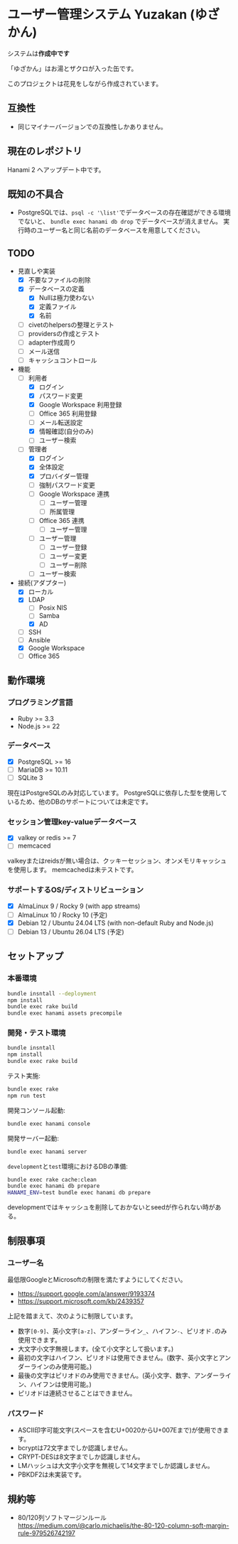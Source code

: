 # ユーザー管理システム Yuzakan (ゆざかん)

システムは**作成中です**

「ゆざかん」はお湯とザクロが入った缶です。

このプロジェクトは花見をしながら作成されています。

## 互換性

* 同じマイナーバージョンでの互換性しかありません。

## 現在のレポジトリ

Hanami 2 へアップデート中です。

## 既知の不具合

* PostgreSQLでは、`psql -c '\list'`でデータベースの存在確認ができる環境でないと、
    `bundle exec hanami db drop` でデータベースが消えません。
    実行時のユーザー名と同じ名前のデータベースを用意してください。

## TODO

* 見直しや実装
    * [x] 不要なファイルの削除
    * [x] データベースの定義
        * [x] Nullは極力使わない
        * [x] 定義ファイル
        * [x] 名前
    * [ ] civetのhelpersの整理とテスト
    * [ ] providersの作成とテスト
    * [ ] adapter作成周り
    * [ ] メール送信
    * [ ] キャッシュコントロール
* 機能
    * [ ] 利用者
        * [x] ログイン
        * [x] パスワード変更
        * [x] Google Workspace 利用登録
        * [ ] Office 365 利用登録
        * [ ] メール転送設定
        * [x] 情報確認(自分のみ)
        * [ ] ユーザー検索
    * [ ] 管理者
        * [x] ログイン
        * [x] 全体設定
        * [x] プロバイダー管理
        * [ ] 強制パスワード変更
        * [ ] Google Workspace 連携
            * [ ] ユーザー管理
            * [ ] 所属管理
        * [ ] Office 365 連携
            * [ ] ユーザー管理
        * [ ] ユーザー管理
            * [ ] ユーザー登録
            * [ ] ユーザー変更
            * [ ] ユーザー削除
        * [ ] ユーザー検索
* 接続(アダプター)
    * [x] ローカル
    * [x] LDAP
        * [ ] Posix NIS
        * [ ] Samba
        * [x] AD
    * [ ] SSH
    * [ ] Ansible
    * [x] Google Workspace
    * [ ] Office 365

## 動作環境

### プログラミング言語

* Ruby >= 3.3
* Node.js >= 22

### データベース

* [x] PostgreSQL >= 16
* [ ] MariaDB >= 10.11
* [ ] SQLite 3

現在はPostgreSQLのみ対応しています。
PostgreSQLに依存した型を使用しているため、他のDBのサポートについては未定です。

### セッション管理key-valueデータベース

* [x] valkey or redis >= 7
* [ ] memcaced

valkeyまたはreidsが無い場合は、クッキーセッション、オンメモリキャッシュを使用します。
memcachedは未テストです。

### サポートするOS/ディストリビューション

* [x] AlmaLinux 9 / Rocky 9 (with app streams)
* [ ] AlmaLinux 10 / Rocky 10 (予定)
* [x] Debian 12 / Ubuntu 24.04 LTS (with non-default Ruby and Node.js)
* [ ] Debian 13 / Ubuntu 26.04 LTS (予定)

## セットアップ

### 本番環境

```sh
bundle insntall --deployment
npm install
bundle exec rake build
bundle exec hanami assets precompile
```

### 開発・テスト環境

```sh
bundle insntall
npm install
bundle exec rake build
```

テスト実施:

```sh
bundle exec rake
npm run test
```

開発コンソール起動:

```sh
bundle exec hanami console
```

開発サーバー起動:

```sh
bundle exec hanami server
```

`development`と`test`環境におけるDBの準備:

```sh
bundle exec rake cache:clean
bundle exec hanami db prepare
HANAMI_ENV=test bundle exec hanami db prepare
```

developmentではキャッシュを削除しておかないとseedが作られない時がある。

## 制限事項

### ユーザー名

最低限GoogleとMicrosoftの制限を満たすようにしてください。

* <https://support.google.com/a/answer/9193374>
* <https://support.microsoft.com/kb/2439357>

上記を踏まえて、次のように制限しています。

* 数字`[0-9]`、英小文字`[a-z]`、アンダーライン`_`、ハイフン`-`、ピリオド`.`のみ使用できます。
* 大文字小文字無視します。(全て小文字として扱います。)
* 最初の文字はハイフン、ピリオドは使用できません。(数字、英小文字とアンダーラインのみ使用可能。)
* 最後の文字はピリオドのみ使用できません。(英小文字、数字、アンダーライン、ハイフンは使用可能。)
* ピリオドは連続させることはできません。

### パスワード

* ASCII印字可能文字(スペースを含むU+0020からU+007Eまで)が使用できます。
* bcryptは72文字までしか認識しません。
* CRYPT-DESは8文字までしか認識しません。
* LMハッシュは大文字小文字を無視して14文字までしか認識しません。
* PBKDF2は未実装です。

## 規約等

* 80/120列ソフトマージンルール
    <https://medium.com/@carlo.michaelis/the-80-120-column-soft-margin-rule-979526742197>
